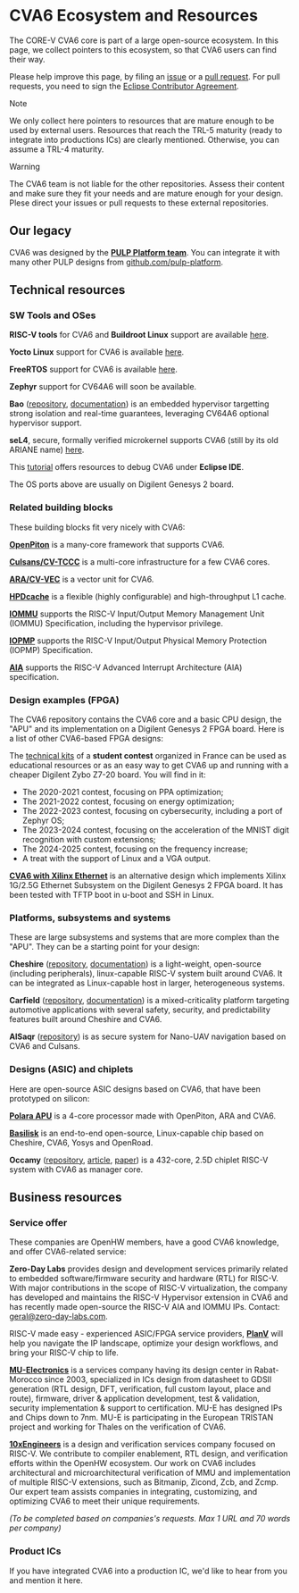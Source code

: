 # CVA6 Ecosystem and Resources

The CORE-V CVA6 core is part of a large open-source ecosystem. In this page, we collect pointers to this ecosystem, so that CVA6 users can find their way.

Please help improve this page, by filing an [issue](https://github.com/openhwgroup/cva6/issues) or a [pull request](https://github.com/openhwgroup/cva6/pulls). For pull requests, you need to sign the [Eclipse Contributor Agreement](https://www.eclipse.org/legal/ECA.php).

> [!NOTE]
> We only collect here pointers to resources that are mature enough to be used by external users.
> Resources that reach the TRL-5 maturity (ready to integrate into productions ICs) are clearly mentioned.
> Otherwise, you can assume a TRL-4 maturity.

> [!WARNING]  
> The CVA6 team is not liable for the other repositories.
> Assess their content and make sure they fit your needs and are mature enough for your design.
> Plese direct your issues or pull requests to these external repositories.

## Our legacy

CVA6 was designed by the **[PULP Platform team](https://www.pulp-platform.org/)**. You can integrate it with many other PULP designs from [github.com/pulp-platform](https://github.com/pulp-platform).

## Technical resources

### SW Tools and OSes

**RISC-V tools** for CVA6 and **Buildroot Linux** support are available [here](https://github.com/openhwgroup/cva6-sdk).

**Yocto Linux** support for CVA6 is available [here](https://github.com/openhwgroup/meta-cva6-yocto).

**FreeRTOS** support for CVA6 is available [here](https://github.com/FreeRTOS/FreeRTOS-Partner-Supported-Demos/tree/main/RISC-V_cva6).

**Zephyr** support for CV64A6 will soon be available.

**Bao** ([repository](https://github.com/bao-project/bao-hypervisor), [documentation](https://github.com/bao-project/bao-docs)) is an embedded hypervisor targetting strong isolation and real-time guarantees, leveraging CV64A6 optional hypervisor support.

**seL4**, secure, formally verified microkernel supports CVA6 (still by its old ARIANE name) [here](https://docs.sel4.systems/Hardware/ariane.html).

This [tutorial](https://github.com/ThalesGroup/cva6-eclipse-demo) offers resources to debug CVA6 under **Eclipse IDE**.

The OS ports above are usually on Digilent Genesys 2 board.

### Related building blocks

These building blocks fit very nicely with CVA6:

**[OpenPiton](https://github.com/PrincetonUniversity/openpiton)** is a many-core framework that supports CVA6.

**[Culsans/CV-TCCC](https://github.com/pulp-platform/culsans)** is a multi-core infrastructure for a few CVA6 cores.

**[ARA/CV-VEC](https://github.com/pulp-platform/ara)** is a vector unit for CVA6.

**[HPDcache](https://github.com/openhwgroup/cv-hpdcache)** is a flexible (highly configurable) and high-throughput L1 cache.

**[IOMMU](https://github.com/zero-day-labs/riscv-iommu)** supports the RISC-V Input/Output Memory Management Unit (IOMMU) Specification, including the hypervisor privilege.

**[IOPMP](https://github.com/zero-day-labs/riscv-iopmp)** supports the RISC-V Input/Output Physical Memory Protection (IOPMP) Specification.

**[AIA](https://github.com/zero-day-labs/riscv-aia)** supports the RISC-V Advanced Interrupt Architecture (AIA) specification.

### Design examples (FPGA)

The CVA6 repository contains the CVA6 core and a basic CPU design, the "APU" and its implementation on a Digilent Genesys 2 FPGA board. Here is a list of other CVA6-based FPGA designs:

The [technical kits](https://github.com/thalesgroup/cva6-softcore-contest) of a **student contest** organized in France can be used as educational resources or as an easy way to get CVA6 up and running with a cheaper Digilent Zybo Z7-20 board. You will find in it:
- The 2020-2021 contest, focusing on PPA optimization;
- The 2021-2022 contest, focusing on energy optimization;
- The 2022-2023 contest, focusing on cybersecurity, including a port of Zephyr OS;
- The 2023-2024 contest, focusing on the acceleration of the MNIST digit recognition with custom extensions;
- The 2024-2025 contest, focusing on the frequency increase;
- A treat with the support of Linux and a VGA output.

**[CVA6 with Xilinx Ethernet](https://github.com/cispa/CVA6-Vivado-Project-with-Xilinx-AXI-Ethernet/)** is an alternative design which implements Xilinx 1G/2.5G Ethernet Subsystem on the Digilent Genesys 2 FPGA board. It has been tested with TFTP boot in u-boot and SSH in Linux.

### Platforms, subsystems and systems

These are large subsystems and systems that are more complex than the "APU". They can be a starting point for your design:

**Cheshire** ([repository](https://github.com/pulp-platform/cheshire), [documentation](https://pulp-platform.github.io/cheshire/))
is a light-weight, open-source (including peripherals), linux-capable RISC-V system built around CVA6.
It can be integrated as Linux-capable host in larger, heterogeneous systems.

**Carfield** ([repository](https://github.com/pulp-platform/carfield), [documentation](https://pulp-platform.github.io/carfield/))
is a mixed-criticality platform targeting automotive applications with several safety, security,
and predictability features built around Cheshire and CVA6.

**AlSaqr** ([repository](https://github.com/AlSaqr-platform/he-soc/tree/master))
is as secure system for Nano-UAV navigation based on CVA6 and Culsans.

### Designs (ASIC) and chiplets

Here are open-source ASIC designs based on CVA6, that have been prototyped on silicon:

**[Polara APU](https://github.com/openhwgroup/core-v-polara-apu)**
is a 4-core processor made with OpenPiton, ARA and CVA6.

**[Basilisk](https://github.com/pulp-platform/cheshire-ihp130-o)**
is an end-to-end open-source, Linux-capable chip based on Cheshire, CVA6, Yosys and OpenRoad.

**Occamy** ([repository](https://github.com/pulp-platform/occamy),
[article](https://pulp-platform.org/occamy/),
[paper](https://doi.org/10.1109/VLSITechnologyandCir46783.2024.10631529))
is a 432-core, 2.5D chiplet RISC-V system with CVA6 as manager core.

## Business resources

### Service offer

These companies are OpenHW members, have a good CVA6 knowledge, and offer CVA6-related service:

**Zero-Day Labs** provides design and development services primarily related to embedded software/firmware security and hardware (RTL) for RISC-V.
With major contributions in the scope of RISC-V virtualization, the company has developed and maintains the RISC-V Hypervisor extension in CVA6
and has recently made open-source the RISC-V AIA and IOMMU IPs.
Contact: [geral@zero-day-labs.com](mailto:geral@zero-day-labs.com).

RISC-V made easy - experienced ASIC/FPGA service providers, [**PlanV**](https://planv.tech/) will help you navigate the IP landscape,
optimize your design workflows, and bring your RISC-V chip to life.

[**MU-Electronics**](https://www.mu-e.com/) is a services company having its design center in Rabat-Morocco since 2003, specialized in ICs design from datasheet to GDSII generation
(RTL design, DFT, verification, full custom layout, place and route), firmware, driver & application development, test & validation, security implementation & support to certification.
MU-E has designed IPs and Chips down to 7nm. MU-E is participating in the European TRISTAN project and working for Thales on the verification of CVA6.

[**10xEngineers**](https://10xengineers.ai/) is a design and verification services company focused on RISC-V. We contribute to compiler enablement, RTL design,
and verification efforts within the OpenHW ecosystem. Our work on CVA6 includes architectural and microarchitectural verification of MMU
and implementation of multiple RISC-V extensions, such as Bitmanip, Zicond, Zcb, and Zcmp. Our expert team assists companies in integrating,
customizing, and optimizing CVA6 to meet their unique requirements.

 _(To be completed based on companies's requests. Max 1 URL and 70 words per company)_

### Product ICs

If you have integrated CVA6 into a production IC, we'd like to hear from you and mention it here.

